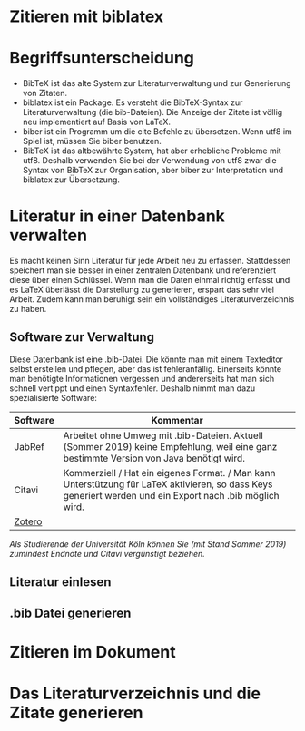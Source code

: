 # Zitieren mit biblatex


# Begriffsunterscheidung


* BibTeX ist das alte System zur Literaturverwaltung und zur Generierung
von Zitaten.
* biblatex ist ein Package. Es versteht die BibTeX-Syntax zur Literaturverwaltung (die bib-Dateien). Die Anzeige der Zitate ist völlig neu implementiert auf Basis von LaTeX.
* biber ist ein Programm um die cite Befehle zu übersetzen. Wenn utf8 im
Spiel ist, müssen Sie biber benutzen.
* BibTeX ist das altbewährte System, hat aber erhebliche Probleme mit
utf8. Deshalb verwenden Sie bei der Verwendung von utf8 zwar die Syntax
von BibTeX zur Organisation, aber biber zur Interpretation und biblatex
zur Übersetzung.

# Literatur in einer Datenbank verwalten

Es macht keinen Sinn Literatur für jede Arbeit neu zu erfassen. 
Stattdessen speichert man sie besser in einer zentralen Datenbank und referenziert diese über einen Schlüssel. 
Wenn man die Daten einmal richtig erfasst und es LaTeX überlässt die Darstellung zu generieren, erspart das sehr viel Arbeit.
Zudem kann man beruhigt sein ein vollständiges Literaturverzeichnis zu haben.

## Software zur Verwaltung

Diese Datenbank ist eine .bib-Datei. Die könnte man mit einem Texteditor selbst erstellen und pflegen, aber das ist fehleranfällig. 
Einerseits könnte man benötigte Informationen vergessen und andererseits hat man sich schnell vertippt und einen Syntaxfehler.
Deshalb nimmt man dazu spezialisierte Software:

Software | Kommentar
------ | ------
JabRef | Arbeitet ohne Umweg mit .bib-Dateien. Aktuell (Sommer 2019) keine Empfehlung, weil eine ganz bestimmte Version von Java benötigt wird.
Citavi | Kommerziell / Hat ein eigenes Format. / Man kann Unterstützung für LaTeX aktivieren, so dass Keys generiert werden und ein Export nach .bib möglich wird.
[Zotero](https://www.zotero.org/) | 

*Als Studierende der Universität Köln können Sie (mit Stand Sommer 2019) zumindest Endnote und Citavi vergünstigt beziehen.*


## Literatur einlesen


## .bib Datei generieren

# Zitieren im Dokument

# Das Literaturverzeichnis und die Zitate generieren


